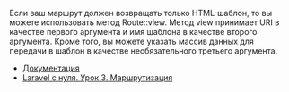 Если ваш маршрут должен возвращать только HTML-шаблон, то вы можете использовать метод Route::view. 
Метод view принимает URI в качестве первого аргумента и имя шаблона в качестве второго аргумента. 
Кроме того, вы можете указать массив данных для передачи в шаблон в качестве необязательного третьего аргумента.

[//]: # "materials"

- [Документация](https://laravel.com/docs/10.x/routing#view-routes)
- [Laravel с нуля. Урок 3. Маршрутизация](https://youtu.be/i_pkBJSVFzA)

[//]: # "/materials"
